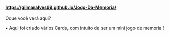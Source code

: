 
#### https://gilmaralves99.github.io/Jogo-Da-Memoria/

Oque você verá aqui?

• Aqui foi criado vários Cards, com intuito de ser um mini jogo de memoria ! 
